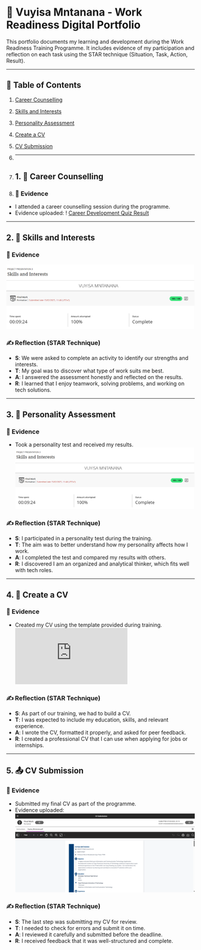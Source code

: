 # 💼 Vuyisa Mntanana - Work Readiness Digital Portfolio

This portfolio documents my learning and development during the Work Readiness Training Programme. It includes evidence of my participation and reflection on each task using the STAR technique (Situation, Task, Action, Result).

---

## 📌 Table of Contents
1. [Career Counselling](#1-career-counselling)
2. [Skills and Interests](#2-skills-and-interests)
3. [Personality Assessment](#3-personality-assessment)
4. [Create a CV](#4-create-a-cv)
5. [CV Submission](#5-cv-submission)

6. ---

7. ## 1. 🎯 Career Counselling

8. ### 📄 Evidence
- I attended a career counselling session during the programme.
- Evidence uploaded:
! [Career Development Quiz Result](https://github.com/222334703/work-readiness-portfolio/blob/main/career-counselling--result.png.png)

---

## 2. 🧠 Skills and Interests

### 📄 Evidence
![Skills and Interests screenshot](https://github.com/222334703/work-readiness-portfolio/blob/main/skills-and-interests.png)

### ✍️ Reflection (STAR Technique)
- **S**: We were asked to complete an activity to identify our strengths and interests.
- **T**: My goal was to discover what type of work suits me best.
- **A**: I answered the assessment honestly and reflected on the results.
- **R**: I learned that I enjoy teamwork, solving problems, and working on tech solutions.

---

## 3. 🧬 Personality Assessment

### 📄 Evidence
- Took a personality test and received my results.
![Personality Assessment Screenshot](https://github.com/222334703/work-readiness-portfolio/blob/main/skills-and-interests.png)

### ✍️ Reflection (STAR Technique)
- **S**: I participated in a personality test during the training.
- **T**: The aim was to better understand how my personality affects how I work.
- **A**: I completed the test and compared my results with others.
- **R**: I discovered I am an organized and analytical thinker, which fits well with tech roles.

---

## 4. 📝 Create a CV

### 📄 Evidence
- Created my CV using the template provided during training.
![View My CV](https://github.com/222334703/work-readiness-portfolio/blob/main/Vuyisa%20Mntanana_Resume(1)%20(1).pdf)

### ✍️ Reflection (STAR Technique)
- **S**: As part of our training, we had to build a CV.
- **T**: I was expected to include my education, skills, and relevant experience.
- **A**: I wrote the CV, formatted it properly, and asked for peer feedback.
- **R**: I created a professional CV that I can use when applying for jobs or internships.

---

## 5. 📤 CV Submission

### 📄 Evidence
- Submitted my final CV as part of the programme.
- Evidence uploaded:
![CV Submission screenshot](https://github.com/222334703/work-readiness-portfolio/blob/main/cv-submission.png)

### ✍️ Reflection (STAR Technique)
- **S**: The last step was submitting my CV for review.
- **T**: I needed to check for errors and submit it on time.
- **A**: I reviewed it carefully and submitted before the deadline.
- **R**: I received feedback that it was well-structured and complete.
